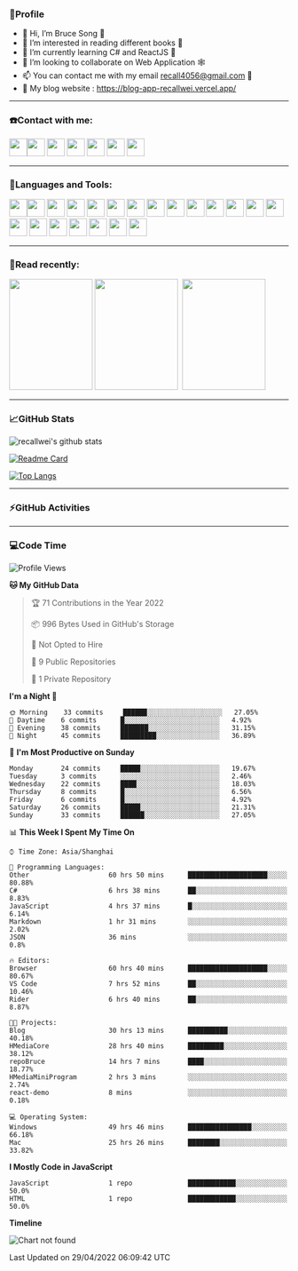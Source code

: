 ### 🦁️Profile

- 👋 Hi, I’m Bruce Song 🦁️ 
- 👀 I’m interested in reading different books 📖
- 🌱 I’m currently learning C# and ReactJS 🚀
- 💞️ I’m looking to collaborate on Web Application 🕸️ 
- 📫 You can contact me with my email recall4056@gmail.com 📮
- 📖 My blog website : https://blog-app-recallwei.vercel.app/

---

### ☎️Contact with me:

<img height="32" width="32" src="https://simpleicons.org/icons/wechat.svg"/><img height="32" width="32" src="https://simpleicons.org/icons/tencentqq.svg"/>
<img height="32" width="32" src="https://simpleicons.org/icons/twitter.svg"/>
<img height="32" width="32" src="https://simpleicons.org/icons/youtube.svg"/>
<img height="32" width="32" src="https://simpleicons.org/icons/google.svg"/>
<img height="32" width="32" src="https://simpleicons.org/icons/microsoftoutlook.svg"/>
<img height="32" width="32" src="https://simpleicons.org/icons/microsoftteams.svg"/>

---

### 🚀Languages and Tools:

<img height="32" width="32" src="https://simpleicons.org/icons/microsoft.svg"/><img height="32" width="32" src="https://simpleicons.org/icons/microsoftazure.svg"/>
<img height="32" width="32" src="https://simpleicons.org/icons/azuredevops.svg"/>
<img height="32" width="32" src="https://simpleicons.org/icons/visualstudio.svg"/>
<img height="32" width="32" src="https://simpleicons.org/icons/visualstudiocode.svg"/>
<img height="32" width="32" src="https://simpleicons.org/icons/dotnet.svg"/>
<img height="32" width="32" src="https://simpleicons.org/icons/csharp.svg"/>
<img height="32" width="32" src="https://simpleicons.org/icons/microsoftsqlserver.svg"/>
<img height="32" width="32" src="https://simpleicons.org/icons/javascript.svg"/>
<img height="32" width="32" src="https://simpleicons.org/icons/html5.svg"/>
<img height="32" width="32" src="https://simpleicons.org/icons/css3.svg"/>
<img height="32" width="32" src="https://simpleicons.org/icons/nodedotjs.svg"/>
<img height="32" width="32" src="https://simpleicons.org/icons/npm.svg"/>
<img height="32" width="32" src="https://simpleicons.org/icons/webpack.svg"/>
<img height="32" width="32" src="https://simpleicons.org/icons/swagger.svg"/>
<img height="32" width="32" src="https://simpleicons.org/icons/react.svg"/>
<img height="32" width="32" src="https://simpleicons.org/icons/bootstrap.svg"/>
<img height="32" width="32" src="https://simpleicons.org/icons/jest.svg">
<img height="32" width="32" src="https://simpleicons.org/icons/github.svg"/>
<img height="32" width="32" src="https://simpleicons.org/icons/git.svg"/>
<img height="32" width="32" src="https://simpleicons.org/icons/markdown.svg"/>

---

### 📖Read recently:

<img height="200" width="150" src="https://img9.doubanio.com/view/subject/s/public/s27283822.jpg"/>&nbsp;<img height="200" width="150" src="https://img9.doubanio.com/view/subject/l/public/s33524212.jpg"/>&nbsp;
<img height="200" width="150" src="https://img9.doubanio.com/view/subject/m/public/s33460221.jpg"/>

---

### 📈GitHub Stats

![recallwei's github stats](https://github-readme-stats.vercel.app/api?username=recallwei&show_icons=true&theme=dracula&count_private=true&include_all_commits)
<!---
repository 卡片
--->
[![Readme Card](https://github-readme-stats.vercel.app/api/pin/?username=recallwei&repo=recallwei&theme=dracula)](https://github.com/recallwei/daily)
<!---
repository 常用语言 layout=compact（紧凑布局）
--->
[![Top Langs](https://github-readme-stats.vercel.app/api/top-langs/?username=recallwei&layout=compact&theme=dracula)](https://github.com/recallwei/daily)

---
  
### ⚡️GitHub Activities

<!--START_SECTION:activity-->










<!--END_SECTION:activity-->

---

### 💻Code Time

<!--START_SECTION:waka-->
![Profile Views](http://img.shields.io/badge/Profile%20Views-12-blue)

**🐱 My GitHub Data** 

> 🏆 71 Contributions in the Year 2022
 > 
> 📦 996 Bytes Used in GitHub's Storage 
 > 
> 🚫 Not Opted to Hire
 > 
> 📜 9 Public Repositories 
 > 
> 🔑 1 Private Repository 
 > 
**I'm a Night 🦉** 

```text
🌞 Morning    33 commits     ██████░░░░░░░░░░░░░░░░░░░   27.05% 
🌆 Daytime    6 commits      █░░░░░░░░░░░░░░░░░░░░░░░░   4.92% 
🌃 Evening    38 commits     ███████░░░░░░░░░░░░░░░░░░   31.15% 
🌙 Night      45 commits     █████████░░░░░░░░░░░░░░░░   36.89%

```
📅 **I'm Most Productive on Sunday** 

```text
Monday       24 commits     █████░░░░░░░░░░░░░░░░░░░░   19.67% 
Tuesday      3 commits      ░░░░░░░░░░░░░░░░░░░░░░░░░   2.46% 
Wednesday    22 commits     ████░░░░░░░░░░░░░░░░░░░░░   18.03% 
Thursday     8 commits      █░░░░░░░░░░░░░░░░░░░░░░░░   6.56% 
Friday       6 commits      █░░░░░░░░░░░░░░░░░░░░░░░░   4.92% 
Saturday     26 commits     █████░░░░░░░░░░░░░░░░░░░░   21.31% 
Sunday       33 commits     ██████░░░░░░░░░░░░░░░░░░░   27.05%

```


📊 **This Week I Spent My Time On** 

```text
⌚︎ Time Zone: Asia/Shanghai

💬 Programming Languages: 
Other                    60 hrs 50 mins      ████████████████████░░░░░   80.88% 
C#                       6 hrs 38 mins       ██░░░░░░░░░░░░░░░░░░░░░░░   8.83% 
JavaScript               4 hrs 37 mins       █░░░░░░░░░░░░░░░░░░░░░░░░   6.14% 
Markdown                 1 hr 31 mins        ░░░░░░░░░░░░░░░░░░░░░░░░░   2.02% 
JSON                     36 mins             ░░░░░░░░░░░░░░░░░░░░░░░░░   0.8%

🔥 Editors: 
Browser                  60 hrs 40 mins      ████████████████████░░░░░   80.67% 
VS Code                  7 hrs 52 mins       ██░░░░░░░░░░░░░░░░░░░░░░░   10.46% 
Rider                    6 hrs 40 mins       ██░░░░░░░░░░░░░░░░░░░░░░░   8.87%

🐱‍💻 Projects: 
Blog                     30 hrs 13 mins      ██████████░░░░░░░░░░░░░░░   40.18% 
HMediaCore               28 hrs 40 mins      █████████░░░░░░░░░░░░░░░░   38.12% 
repoBruce                14 hrs 7 mins       ████░░░░░░░░░░░░░░░░░░░░░   18.77% 
HMediaMiniProgram        2 hrs 3 mins        ░░░░░░░░░░░░░░░░░░░░░░░░░   2.74% 
react-demo               8 mins              ░░░░░░░░░░░░░░░░░░░░░░░░░   0.18%

💻 Operating System: 
Windows                  49 hrs 46 mins      ████████████████░░░░░░░░░   66.18% 
Mac                      25 hrs 26 mins      ████████░░░░░░░░░░░░░░░░░   33.82%

```

**I Mostly Code in JavaScript** 

```text
JavaScript               1 repo              ████████████░░░░░░░░░░░░░   50.0% 
HTML                     1 repo              ████████████░░░░░░░░░░░░░   50.0%

```


**Timeline**

![Chart not found](https://raw.githubusercontent.com/recallwei/recallwei/main/charts/bar_graph.png) 


 Last Updated on 29/04/2022 06:09:42 UTC
<!--END_SECTION:waka-->
<!---
recallwei/recallwei is a ✨ special ✨ repository because its `README.md` (this file) appears on your GitHub profile.
You can click the Preview link to take a look at your changes.
--->
